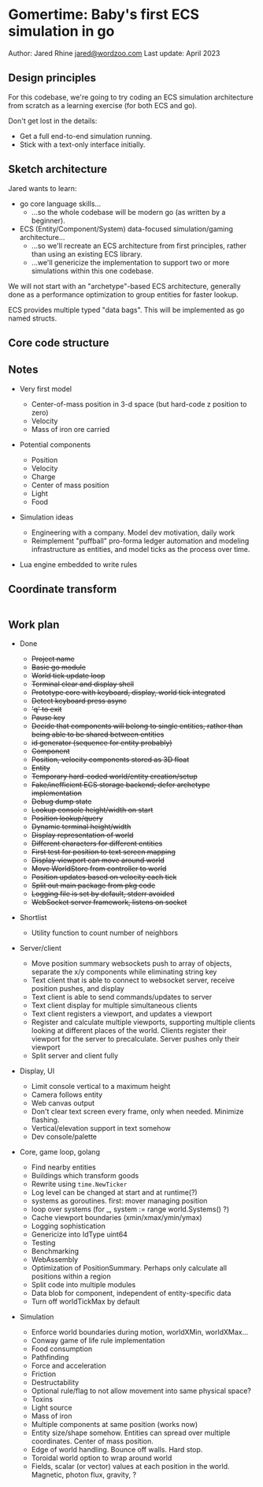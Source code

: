# Gomertime: Baby's first ECS simulation in go

Author: Jared Rhine <jared@wordzoo.com>
Last update: April 2023

## Design principles

For this codebase, we're going to try coding an ECS simulation architecture from scratch as a learning exercise (for both ECS and go).

Don't get lost in the details:

- Get a full end-to-end simulation running.
- Stick with a text-only interface initially.

## Sketch architecture

Jared wants to learn:

- go core language skills...
  - ...so the whole codebase will be modern go (as written by a beginner).
- ECS (Entity/Component/System) data-focused simulation/gaming architecture...
  - ...so we'll recreate an ECS architecture from first principles, rather than using an existing ECS library.
  - ...we'll genericize the implementation to support two or more simulations within this one codebase.

We will not start with an "archetype"-based ECS architecture, generally done as a performance optimization to group entities for faster lookup.

ECS provides multiple typed "data bags". This will be implemented as go named structs.

## Core code structure

## Notes

- Very first model
  - Center-of-mass position in 3-d space (but hard-code z position to zero)
  - Velocity
  - Mass of iron ore carried

- Potential components
  - Position
  - Velocity
  - Charge
  - Center of mass position
  - Light
  - Food

- Simulation ideas
  - Engineering with a company. Model dev motivation, daily work
  - Reimplement "puffball" pro-forma ledger automation and modeling infrastructure as entities, and model ticks as the process over time.

- Lua engine embedded to write rules

## Coordinate transform

```text

```

## Work plan

- Done
  - ~~Project name~~
  - ~~Basic go module~~
  - ~~World tick update loop~~
  - ~~Terminal clear and display shell~~
  - ~~Prototype core with keyboard, display, world tick integrated~~
  - ~~Detect keyboard press async~~
  - ~~'q' to exit~~
  - ~~Pause key~~
  - ~~Decide that components will belong to single entities, rather than being able to be shared between entities~~
  - ~~id generator (sequence for entity probably)~~
  - ~~Component~~
  - ~~Position, velocity components stored as 3D float~~
  - ~~Entity~~
  - ~~Temporary hard-coded world/entity creation/setup~~
  - ~~Fake/inefficient ECS storage backend; defer archetype implementation~~
  - ~~Debug dump state~~
  - ~~Lookup console height/width on start~~
  - ~~Position lookup/query~~
  - ~~Dynamic terminal height/width~~
  - ~~Display representation of world~~
  - ~~Different characters for different entities~~
  - ~~First test for position to text screen mapping~~
  - ~~Display viewport can move around world~~
  - ~~Move WorldStore from controller to world~~
  - ~~Position updates based on velocity each tick~~
  - ~~Split out main package from pkg code~~
  - ~~Logging file is set by default, stderr avoided~~
  - ~~WebSocket server framework, listens on socket~~

- Shortlist
  - Utility function to count number of neighbors

- Server/client
  - Move position summary websockets push to array of objects, separate the x/y components while eliminating string key
  - Text client that is able to connect to websocket server, receive position pushes, and display
  - Text client is able to send commands/updates to server
  - Text client display for multiple simultaneous clients
  - Text client registers a viewport, and updates a viewport
  - Register and calculate multiple viewports, supporting multiple clients looking at different places of the world. Clients register their viewport for the server to precalculate. Server pushes only their viewport
  - Split server and client fully

- Display, UI
  - Limit console vertical to a maximum height
  - Camera follows entity
  - Web canvas output
  - Don't clear text screen every frame, only when needed. Minimize flashing.
  - Vertical/elevation support in text somehow
  - Dev console/palette

- Core, game loop, golang
  - Find nearby entities
  - Buildings which transform goods
  - Rewrite using `time.NewTicker`
  - Log level can be changed at start and at runtime(?)
  - systems as goroutines. first: mover managing position
  - loop over systems (for _, system := range world.Systems() ?)
  - Cache viewport boundaries (xmin/xmax/ymin/ymax)
  - Logging sophistication
  - Genericize into IdType uint64
  - Testing
  - Benchmarking
  - WebAssembly
  - Optimization of PositionSummary. Perhaps only calculate all positions within a region
  - Split code into multiple modules
  - Data blob for component, independent of entity-specific data
  - Turn off worldTickMax by default

- Simulation
  - Enforce world boundaries during motion, worldXMin, worldXMax...
  - Conway game of life rule implementation
  - Food consumption
  - Pathfinding
  - Force and acceleration
  - Friction
  - Destructability
  - Optional rule/flag to not allow movement into same physical space?
  - Toxins
  - Light source
  - Mass of iron
  - Multiple components at same position (works now)
  - Entity size/shape somehow. Entities can spread over multiple coordinates. Center of mass position.
  - Edge of world handling. Bounce off walls. Hard stop.
  - Toroidal world option to wrap around world
  - Fields, scalar (or vector) values at each position in the world. Magnetic, photon flux, gravity, ?
